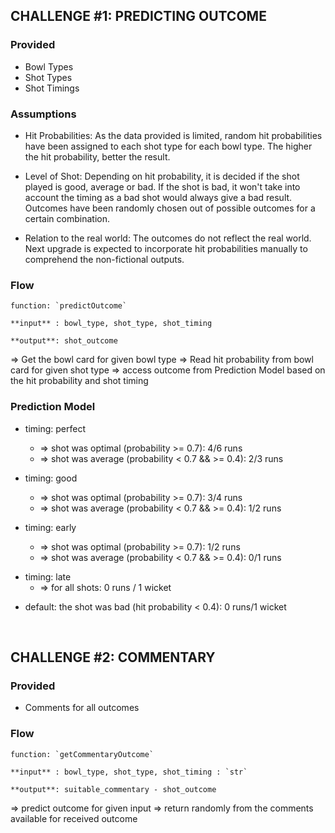 ## CHALLENGE #1: PREDICTING OUTCOME

### Provided

- Bowl Types
- Shot Types
- Shot Timings

### Assumptions

- Hit Probabilities: As the data provided is limited, random hit probabilities have been assigned to each shot type for each bowl type. The higher the hit probability, better the result.

- Level of Shot: Depending on hit probability, it is decided if the shot played is good, average or bad. If the shot is bad, it won't take into account the timing as a bad shot would always give a bad result. Outcomes have been randomly chosen out of possible outcomes for a certain combination.

- Relation to the real world: The outcomes do not reflect the real world. Next upgrade is expected to incorporate hit probabilities manually to comprehend the non-fictional outputs.

### Flow

```
function: `predictOutcome`

**input** : bowl_type, shot_type, shot_timing

**output**: shot_outcome
```

=> Get the bowl card for given bowl type
=> Read hit probability from bowl card for given shot type
=> access outcome from Prediction Model based on the hit probability and shot timing

### Prediction Model

- timing: perfect

  - => shot was optimal (probability >= 0.7): 4/6 runs

  * => shot was average (probability < 0.7 && >= 0.4): 2/3 runs

* timing: good

  - => shot was optimal (probability >= 0.7): 3/4 runs

  * => shot was average (probability < 0.7 && >= 0.4): 1/2 runs

- timing: early

  - => shot was optimal (probability >= 0.7): 1/2 runs

  * => shot was average (probability < 0.7 && >= 0.4): 0/1 runs

* timing: late
  - => for all shots: 0 runs / 1 wicket

- default: the shot was bad (hit probability < 0.4): 0 runs/1 wicket

<br>

## CHALLENGE #2: COMMENTARY

### Provided

- Comments for all outcomes

### Flow

```
function: `getCommentaryOutcome`

**input** : bowl_type, shot_type, shot_timing : `str`

**output**: suitable_commentary - shot_outcome
```

=> predict outcome for given input
=> return randomly from the comments available for received outcome
